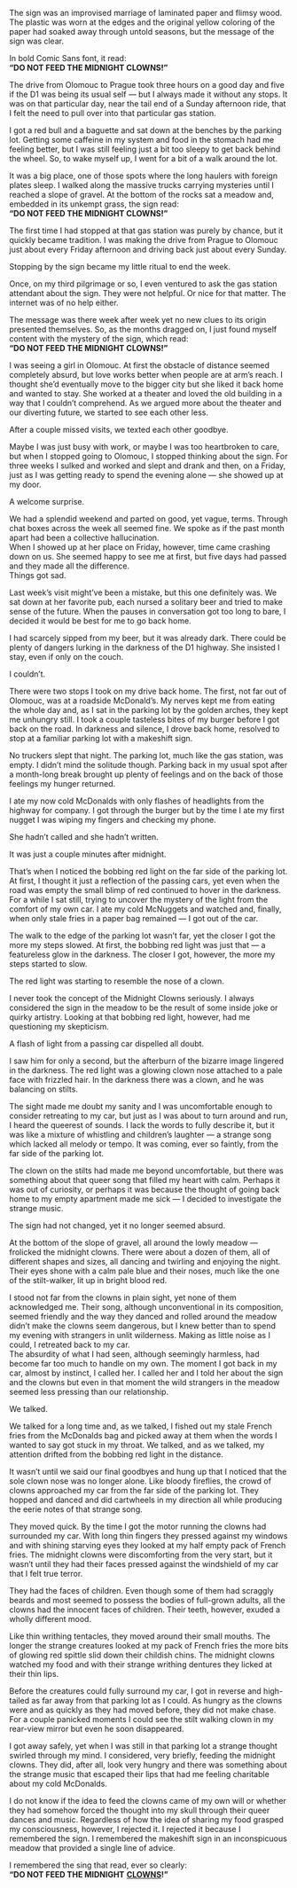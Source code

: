 The sign was an improvised marriage of laminated paper and flimsy wood. The plastic was worn at the edges and the original yellow coloring of the paper had soaked away through untold seasons, but the message of the sign was clear.

In bold Comic Sans font, it read:  
**“DO NOT FEED THE MIDNIGHT CLOWNS!”**

The drive from Olomouc to Prague took three hours on a good day and five if the D1 was being its usual self — but I always made it without any stops. It was on that particular day, near the tail end of a Sunday afternoon ride, that I felt the need to pull over into that particular gas station.

I got a red bull and a baguette and sat down at the benches by the parking lot. Getting some caffeine in my system and food in the stomach had me feeling better, but I was still feeling just a bit too sleepy to get back behind the wheel. So, to wake myself up, I went for a bit of a walk around the lot.

It was a big place, one of those spots where the long haulers with foreign plates sleep. I walked along the massive trucks carrying mysteries until I reached a slope of gravel. At the bottom of the rocks sat a meadow and, embedded in its unkempt grass, the sign read:  
**“DO NOT FEED THE MIDNIGHT CLOWNS!”**

The first time I had stopped at that gas station was purely by chance, but it quickly became tradition. I was making the drive from Prague to Olomouc just about every Friday afternoon and driving back just about every Sunday.

Stopping by the sign became my little ritual to end the week.

Once, on my third pilgrimage or so, I even ventured to ask the gas station attendant about the sign. They were not helpful. Or nice for that matter. The internet was of no help either.

The message was there week after week yet no new clues to its origin presented themselves. So, as the months dragged on, I just found myself content with the mystery of the sign, which read:  
**“DO NOT FEED THE MIDNIGHT CLOWNS!”**

I was seeing a girl in Olomouc. At first the obstacle of distance seemed completely absurd, but love works better when people are at arm’s reach. I thought she’d eventually move to the bigger city but she liked it back home and wanted to stay. She worked at a theater and loved the old building in a way that I couldn’t comprehend. As we argued more about the theater and our diverting future, we started to see each other less.

After a couple missed visits, we texted each other goodbye.

Maybe I was just busy with work, or maybe I was too heartbroken to care, but when I stopped going to Olomouc, I stopped thinking about the sign. For three weeks I sulked and worked and slept and drank and then, on a Friday, just as I was getting ready to spend the evening alone — she showed up at my door.

A welcome surprise.

We had a splendid weekend and parted on good, yet vague, terms. Through chat boxes across the week all seemed fine. We spoke as if the past month apart had been a collective hallucination.  
When I showed up at her place on Friday, however, time came crashing down on us. She seemed happy to see me at first, but five days had passed and they made all the difference.  
Things got sad.

Last week’s visit might’ve been a mistake, but this one definitely was. We sat down at her favorite pub, each nursed a solitary beer and tried to make sense of the future. When the pauses in conversation got too long to bare, I decided it would be best for me to go back home.

I had scarcely sipped from my beer, but it was already dark. There could be plenty of dangers lurking in the darkness of the D1 highway. She insisted I stay, even if only on the couch.

I couldn’t.

There were two stops I took on my drive back home. The first, not far out of Olomouc, was at a roadside McDonald’s. My nerves kept me from eating the whole day and, as I sat in the parking lot by the golden arches, they kept me unhungry still. I took a couple tasteless bites of my burger before I got back on the road. In darkness and silence, I drove back home, resolved to stop at a familiar parking lot with a makeshift sign.

No truckers slept that night. The parking lot, much like the gas station, was empty. I didn’t mind the solitude though. Parking back in my usual spot after a month-long break brought up plenty of feelings and on the back of those feelings my hunger returned.

I ate my now cold McDonalds with only flashes of headlights from the highway for company. I got through the burger but by the time I ate my first nugget I was wiping my fingers and checking my phone.

She hadn’t called and she hadn’t written.

It was just a couple minutes after midnight.

That’s when I noticed the bobbing red light on the far side of the parking lot. At first, I thought it just a reflection of the passing cars, yet even when the road was empty the small blimp of red continued to hover in the darkness. For a while I sat still, trying to uncover the mystery of the light from the comfort of my own car. I ate my cold McNuggets and watched and, finally, when only stale fries in a paper bag remained — I got out of the car.

The walk to the edge of the parking lot wasn’t far, yet the closer I got the more my steps slowed. At first, the bobbing red light was just that — a featureless glow in the darkness. The closer I got, however, the more my steps started to slow.

The red light was starting to resemble the nose of a clown.

I never took the concept of the Midnight Clowns seriously. I always considered the sign in the meadow to be the result of some inside joke or quirky artistry. Looking at that bobbing red light, however, had me questioning my skepticism.

A flash of light from a passing car dispelled all doubt.

I saw him for only a second, but the afterburn of the bizarre image lingered in the darkness. The red light was a glowing clown nose attached to a pale face with frizzled hair. In the darkness there was a clown, and he was balancing on stilts.

The sight made me doubt my sanity and I was uncomfortable enough to consider retreating to my car, but just as I was about to turn around and run, I heard the queerest of sounds. I lack the words to fully describe it, but it was like a mixture of whistling and children’s laughter — a strange song which lacked all melody or tempo. It was coming, ever so faintly, from the far side of the parking lot.

The clown on the stilts had made me beyond uncomfortable, but there was something about that queer song that filled my heart with calm. Perhaps it was out of curiosity, or perhaps it was because the thought of going back home to my empty apartment made me sick — I decided to investigate the strange music.

The sign had not changed, yet it no longer seemed absurd.

At the bottom of the slope of gravel, all around the lowly meadow — frolicked the midnight clowns. There were about a dozen of them, all of different shapes and sizes, all dancing and twirling and enjoying the night. Their eyes shone with a calm pale blue and their noses, much like the one of the stilt-walker, lit up in bright blood red.

I stood not far from the clowns in plain sight, yet none of them acknowledged me. Their song, although unconventional in its composition, seemed friendly and the way they danced and rolled around the meadow didn’t make the clowns seem dangerous, but I knew better than to spend my evening with strangers in unlit wilderness. Making as little noise as I could, I retreated back to my car.  
The absurdity of what I had seen, although seemingly harmless, had become far too much to handle on my own. The moment I got back in my car, almost by instinct, I called her. I called her and I told her about the sign and the clowns but even in that moment the wild strangers in the meadow seemed less pressing than our relationship.

We talked.

We talked for a long time and, as we talked, I fished out my stale French fries from the McDonalds bag and picked away at them when the words I wanted to say got stuck in my throat. We talked, and as we talked, my attention drifted from the bobbing red light in the distance.

It wasn’t until we said our final goodbyes and hung up that I noticed that the sole clown nose was no longer alone. Like bloody fireflies, the crowd of clowns approached my car from the far side of the parking lot. They hopped and danced and did cartwheels in my direction all while producing the eerie notes of that strange song.

They moved quick. By the time I got the motor running the clowns had surrounded my car. With long thin fingers they pressed against my windows and with shining starving eyes they looked at my half empty pack of French fries. The midnight clowns were discomforting from the very start, but it wasn’t until they had their faces pressed against the windshield of my car that I felt true terror.

They had the faces of children. Even though some of them had scraggly beards and most seemed to possess the bodies of full-grown adults, all the clowns had the innocent faces of children. Their teeth, however, exuded a wholly different mood.

Like thin writhing tentacles, they moved around their small mouths. The longer the strange creatures looked at my pack of French fries the more bits of glowing red spittle slid down their childish chins. The midnight clowns watched my food and with their strange writhing dentures they licked at their thin lips.

Before the creatures could fully surround my car, I got in reverse and high-tailed as far away from that parking lot as I could. As hungry as the clowns were and as quickly as they had moved before, they did not make chase. For a couple panicked moments I could see the stilt walking clown in my rear-view mirror but even he soon disappeared.

I got away safely, yet when I was still in that parking lot a strange thought swirled through my mind. I considered, very briefly, feeding the midnight clowns. They did, after all, look very hungry and there was something about the strange music that escaped their lips that had me feeling charitable about my cold McDonalds.

I do not know if the idea to feed the clowns came of my own will or whether they had somehow forced the thought into my skull through their queer dances and music. Regardless of how the idea of sharing my food grasped my consciousness, however, I rejected it. I rejected it because I remembered the sign. I remembered the makeshift sign in an inconspicuous meadow that provided a single line of advice.

I remembered the sing that read, ever so clearly:  
**“DO NOT FEED THE MIDNIGHT** [**CLOWNS**](https://www.reddit.com/r/MJLPresents/)**!”**  
